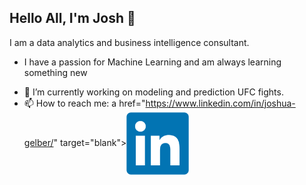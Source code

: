 ## Hello All, I'm Josh 👋

I am a data analytics and business intelligence consultant. 

* I have a passion for Machine Learning and am always learning something new

- 🔭 I’m currently working on modeling and prediction UFC fights. 
- 📫 How to reach me: a href="https://www.linkedin.com/in/joshua-gelber/" target="blank"><img align="center" src="https://github.com/JMGELBER/JMGELBER/blob/main/LinkedIn_logo_initials.png.webp" height="100" /></a>

<!--
**JMGELBER/JMGELBER** is a ✨ _special_ ✨ repository because its `README.md` (this file) appears on your GitHub profile.

 
